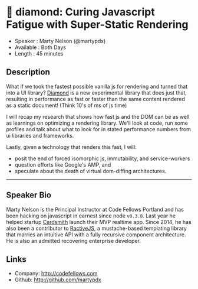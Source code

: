 💎 diamond: Curing Javascript Fatigue with Super-Static Rendering
========================

* Speaker   : Marty Nelson (@martypdx)
* Available : Both Days
* Length    : 45 minutes

Description
-----------

What if we took the fastest possible vanilla js for rendering and turned
that into a UI library? [Diamond](https://github.com/martypdx/diamond) is a 
new experimental library that does just that, resulting in performance as fast 
or faster than the same content rendered as a static document! (Think 10's of ms of
js time)

I will recap my research that shows how fast js and the DOM can be as well as learnings
on optimizing a rendering library. We'll look at code, run some profiles and talk about what to look for in 
stated performance numbers from ui libraries and frameworks.

Lastly, given a technology that renders this fast, I will: 
* posit the end of forced isomorphic js, immutability, and service-workers
* question efforts like Google's AMP, and
* speculate about the death of virtual dom-diffing architectures.

---------------


Speaker Bio
-----------

Marty Nelson is the Principal Instructor at Code Fellows Portland and has been
hacking on javascript in earnest since node `v0.3.8`. Last year he helped startup
[Cardsmith](cardsmith.co) launch their MVP realtime app. Since 2014, he 
has also been a contributor to [RactiveJS](https://github.com/ractivejs/ractive), 
a mustache-based templating library that marries an intuitive API with a fully 
recursive component architecture. He is also an admitted recovering enterprise 
developer.

Links
-----

* Company: http://codefellows.com
* Github: http://github.com/martypdx
